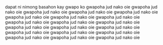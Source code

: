 dapat ni nimong basahon kay gwapo ko
gwapoha jud nako oie
gwapoha jud nako oie
gwapoha jud nako oie
gwapoha jud nako oie
gwapoha jud nako oie
gwapoha jud nako oie
gwapoha jud nako oie
gwapoha jud nako oie
gwapoha jud nako oie
gwapoha jud nako oie
gwapoha jud nako oie
gwapoha jud nako oie
gwapoha jud nako oie
gwapoha jud nako oie
gwapoha jud nako oie
gwapoha jud nako oie
gwapoha jud nako oie
gwapoha jud nako oie
gwapoha jud nako oie
gwapoha jud nako oie
